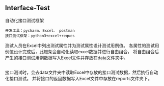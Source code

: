 ## Interface-Test
自动化接口测试框架

    开发工具：pycharm、Excel、 postman
    接口测试框架：python3+excel+reques

测试人员在Excel中列出测试属性并为测试属性设计测试用例值。
各属性的测试用例值设计完成后，此框架会自动化读取excel数据并进行自由组合，
将自由组合后产生的接口测试用例数据写入Excel文件并存放在data文件夹中。

![]()

接口测试时，会去data文件夹中读取Excel中存放的接口测试数据，然后执行自动化接口测试。
并将接口的返回数据写入Excel文件中存放在reports文件夹下。
